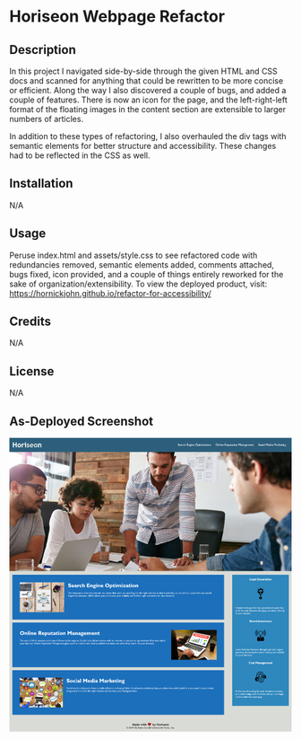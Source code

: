 # Horiseon Webpage Refactor

## Description

In this project I navigated side-by-side through the given HTML and CSS docs and scanned for anything that could be rewritten to be more concise or efficient. Along the way I also discovered a couple of bugs, and added a couple of features. There is now an icon for the page, and the left-right-left format of the floating images in the content section are extensible to larger numbers of articles. 

In addition to these types of refactoring, I also overhauled the div tags with semantic elements for better structure and accessibility. These changes had to be reflected in the CSS as well.

## Installation

N/A

## Usage

Peruse index.html and assets/style.css to see refactored code with redundancies removed, semantic elements added, comments attached, bugs fixed, icon provided, and a couple of things entirely reworked for the sake of organization/extensibility. To view the deployed product, visit: https://hornickjohn.github.io/refactor-for-accessibility/

## Credits

N/A

## License

N/A

## As-Deployed Screenshot

![Image of Website](./assets/images/screenshot.png)
